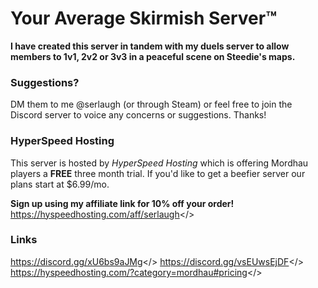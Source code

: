 # Your Average Skirmish Server™

**I have created this server in tandem with my duels server to allow members to 1v1, 2v2 or 3v3 in a peaceful scene on Steedie's maps.**

### Suggestions?
DM them to me @serlaugh (or through Steam) or feel free to join the Discord server to voice any concerns or suggestions. Thanks!

### HyperSpeed Hosting
This server is hosted by *HyperSpeed Hosting* which is offering Mordhau players a **FREE** three month trial. If you'd like to get a beefier server our plans start at $6.99/mo.

**Sign up using my affiliate link for 10% off your order!** <a id="HyperSpeed Affiliate Link">https://hyspeedhosting.com/aff/serlaugh</>

### Links
<a id="YADs Discord">https://discord.gg/xU6bs9aJMg</>
<a id="HyperSpeed Hosting Discord">https://discord.gg/vsEUwsEjDF</>
<a id="HyperSpeed Hosting Website">https://hyspeedhosting.com/?category=mordhau#pricing</>
